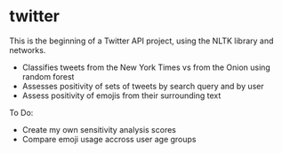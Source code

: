 # twitter

This is the beginning of a Twitter API project, using the NLTK library and networks.
* Classifies tweets from the New York Times vs from the Onion using random forest
* Assesses positivity of sets of tweets by search query and by user
* Assess positivity of emojis from their surrounding text

To Do:
* Create my own sensitivity analysis scores
* Compare emoji usage accross user age groups
